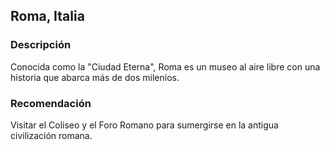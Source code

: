 ## Roma, Italia
### Descripción
Conocida como la "Ciudad Eterna", Roma es un museo al aire libre con una historia que abarca más de dos milenios.
### Recomendación
Visitar el Coliseo y el Foro Romano para sumergirse en la antigua civilización romana.
